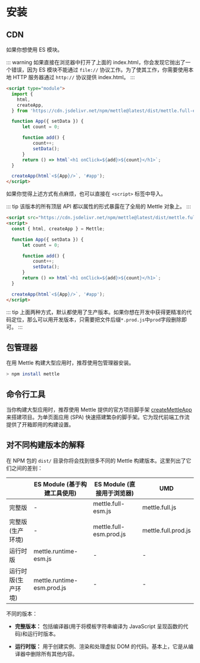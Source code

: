 # 安装

## CDN

如果你想使用 ES 模块。

::: warning
如果直接在浏览器中打开了上面的 index.html，你会发现它抛出了一个错误，因为 ES 模块不能通过 `file://` 协议工作。为了使其工作，你需要使用本地 HTTP 服务器通过 `http://` 协议提供 index.html。
:::

```html
<script type="module">
  import {
    html,
    createApp,
  } from 'https://cdn.jsdelivr.net/npm/mettle@latest/dist/mettle.full-esm.js';

  function App({ setData }) {
      let count = 0;

      function add() {
          count++;
          setData();
      }
      return () => html`<h1 onClick=${add}>${count}</h1>`;
  }

  createApp(html`<${App}/>`, '#app');
</script>
```

如果你觉得上述方式有点麻烦，也可以直接在 `<script>` 标签中导入。

::: tip
该版本的所有顶层 API 都以属性的形式暴露在了全局的 Mettle 对象上。
:::

```html
<script src="https://cdn.jsdelivr.net/npm/mettle@latest/dist/mettle.full.prod.js"></script>
<script>
  const { html, createApp } = Mettle;

  function App({ setData }) {
      let count = 0;

      function add() {
          count++;
          setData();
      }
      return () => html`<h1 onClick=${add}>${count}</h1>`;
  }

  createApp(html`<${App}/>`, '#app');
</script>
```

::: tip
上面两种方式，默认都使用了生产版本。如果你想在开发中获得更精准的代码定位，那么可以用开发版本，只需要把文件后缀`*.prod.js`中`prod`字段删除即可。
:::

## 包管理器

在用 Mettle 构建大型应用时，推荐使用包管理器安装。

```bash
> npm install mettle
```

## 命令行工具

当你构建大型应用时，推荐使用 Mettle 提供的官方项目脚手架 [createMettleApp](/zh/tool/createMettleApp/) 来搭建项目。为单页面应用 (SPA) 快速搭建繁杂的脚手架。它为现代前端工作流提供了开箱即用的构建设置。

## 对不同构建版本的解释

在 NPM 包的 `dist/` 目录你将会找到很多不同的 Mettle 构建版本。这里列出了它们之间的差别：

|                    | ES Module (基于构建工具使用) | ES Module (直接用于浏览器) | UMD                 |
| ------------------ | ---------------------------- | -------------------------- | ------------------- |
| 完整版             | -                            | mettle.full-esm.js         | mettle.full.js      |
| 完整版(生产环境)   | -                            | mettle.full-esm.prod.js    | mettle.full.prod.js |
| 运行时版           | mettle.runtime-esm.js        | -                          | -                   |
| 运行时版(生产环境) | mettle.runtime-esm.prod.js   | -                          | -                   |

不同的版本：

- **完整版本：** 包括编译器(用于将模板字符串编译为 JavaScript 呈现函数的代码)和运行时版本。

- **运行时版：** 用于创建实例、渲染和处理虚拟 DOM 的代码。基本上，它是从编译器中删除所有其他内容。
